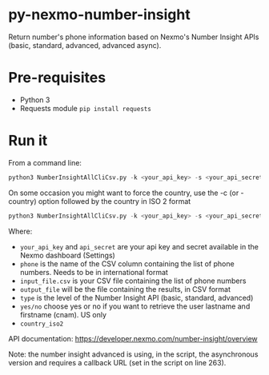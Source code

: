 # py-nexmo-number-insight
Return number's phone information based on Nexmo's Number Insight APIs (basic, standard, advanced, advanced async).

# Pre-requisites
- Python 3
- Requests module `pip install requests`

# Run it

From a command line:

```python
python3 NumberInsightAllCliCsv.py -k <your_api_key> -s <your_api_secret> -c phone -i <input_file.csv> -o <output_file> -t <type> -n <y/n>
```

On some occasion you might want to force the country, use the -c (or -country) option followed by the country in ISO 2 format

```python
python3 NumberInsightAllCliCsv.py -k <your_api_key> -s <your_api_secret> -c phone -i <input_file.csv> -o <output_file> -t <type> -n <yes/no> -c <country_iso2>
```

Where:

- `your_api_key` and `api_secret` are your api key and secret available in the Nexmo dashboard (Settings)
- `phone` is the name of the CSV column containing the list of phone numbers. Needs to be in international format
- `input_file.csv` is your CSV file containing the list of phone numbers
- `output_file` will be the file containing the results, in CSV format
- `type` is the level of the Number Insight API (basic, standard, advanced)
- `yes/no` choose yes or no if you want to retrieve the user lastname and firstname (cnam). US only
- `country_iso2` 

API documentation: https://developer.nexmo.com/number-insight/overview

Note: the number insight advanced is using, in the script, the asynchronous version and requires a callback URL (set in the script on line 263). 
